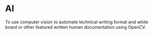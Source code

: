 # AI
To use computer vision to automate technical writing format and white board or other featured written human documentation using OpenCV.
